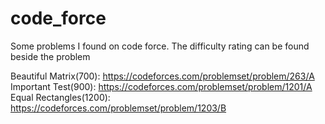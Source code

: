 # code_force
Some problems I found on code force. The difficulty rating can be found beside the problem

Beautiful Matrix(700): https://codeforces.com/problemset/problem/263/A                                                                
Important Test(900): https://codeforces.com/problemset/problem/1201/A
Equal Rectangles(1200): https://codeforces.com/problemset/problem/1203/B
